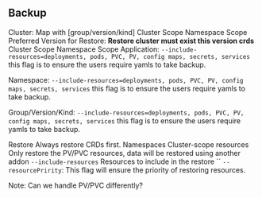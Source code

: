## Backup

Cluster:
Map with [group/version/kind]
Cluster Scope
Namespace Scope
Preferred Version for Restore: **Restore cluster must exist this version crds**
Cluster Scope
Namespace Scope
Application:
`--include-resources=deployments, pods, PVC, PV, config maps, secrets, services` 
this flag is to ensure the users require yamls to take backup. 



Namespace:
`--include-resources=deployments, pods, PVC, PV, config maps, secrets, services` 
this flag is to ensure the users require yamls to take backup. 


Group/Version/Kind:
`--include-resources=deployments, pods, PVC, PV, config maps, secrets, services` 
this flag is to ensure the users require yamls to take backup. 


Restore
Always restore CRDs first.
Namespaces
Cluster-scope resources
Only restore the PV/PVC resources, data will be restored using another addon
`--include-resources` Resources to include in the restore
``
`--resourcePririty`: This flag will ensure the priority of restoring resources.

Note: Can we handle PV/PVC differently? 
